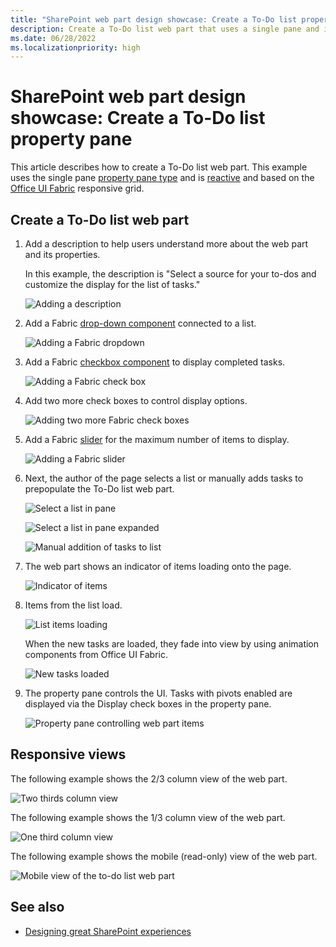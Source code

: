 ```yaml
---
title: "SharePoint web part design showcase: Create a To-Do list property pane"
description: Create a To-Do list web part that uses a single pane and is reactive.
ms.date: 06/28/2022
ms.localizationpriority: high
---
```


# SharePoint web part design showcase: Create a To-Do list property pane

This article describes how to create a To-Do list web part. This example uses the single pane [property pane type](design-a-web-part.md) and is [reactive](reactive-and-nonreactive-web-parts.md) and based on the [Office UI Fabric](https://developer.microsoft.com/fabric) responsive grid.

## Create a To-Do list web part

1. Add a description to help users understand more about the web part and its properties.

    In this example, the description is "Select a source for your to-dos and customize the display for the list of tasks."

    ![Adding a description](../images/design-showcase-01.png)

1. Add a Fabric [drop-down component](https://developer.microsoft.com/fabric#/components/dropdown) connected to a list.

    ![Adding a Fabric dropdown](../images/design-showcase-02.png)

1. Add a Fabric [checkbox component](https://developer.microsoft.com/fabric#/components/checkbox) to display completed tasks.

    ![Adding a Fabric check box](../images/design-showcase-03.png)

1. Add two more check boxes to control display options.

    ![Adding two more Fabric check boxes](../images/design-showcase-04.png)

1. Add a Fabric [slider](https://developer.microsoft.com/fabric#/components/slider) for the maximum number of items to display.

    ![Adding a Fabric slider](../images/design-showcase-05.png)

1. Next, the author of the page selects a list or manually adds tasks to prepopulate the To-Do list web part.

    ![Select a list in pane](../images/design-showcase-06.png)

    ![Select a list in pane expanded](../images/design-showcase-07.png)

    ![Manual addition of tasks to list](../images/design-showcase-08.png)

1. The web part shows an indicator of items loading onto the page.

    ![Indicator of items](../images/design-showcase-09.png)

1. Items from the list load.

    ![List items loading](../images/design-showcase-10.png)

    When the new tasks are loaded, they fade into view by using animation components from Office UI Fabric.

    ![New tasks loaded](../images/design-showcase-11.png)

1. The property pane controls the UI. Tasks with pivots enabled are displayed via the Display check boxes in the property pane.

    ![Property pane controlling web part items](../images/design-showcase-12.png)

## Responsive views

The following example shows the 2/3 column view of the web part.

![Two thirds column view](../images/design-showcase-13.png)

The following example shows the 1/3 column view of the web part.

![One third column view](../images/design-showcase-14.png)

The following example shows the mobile (read-only) view of the web part.

![Mobile view of the to-do list web part](../images/design-showcase-15.png)

## See also

- [Designing great SharePoint experiences](design-guidance-overview.md)
